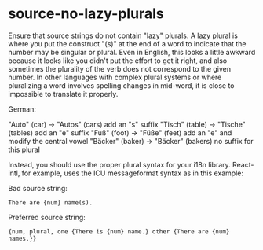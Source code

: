 # source-no-lazy-plurals

Ensure that source strings do not contain "lazy" plurals. A lazy plural
is where you put the construct "(s)" at the end of a word to indicate that
the number may be singular or plural. Even in English, this looks a little
awkward because it looks like you didn't put the effort to get it right,
and also sometimes the plurality of the verb does not correspond to the
given number. In other languages with complex plural systems or where
pluralizing a word involves spelling changes in mid-word, it is close to
impossible to translate it properly.

German:

"Auto" (car) -> "Autos" (cars)  add an "s" suffix
"Tisch" (table) -> "Tische" (tables)  add an "e" suffix
"Fuß" (foot) -> "Füße" (feet) add an "e" and modify the central vowel
"Bäcker" (baker) -> "Bäcker" (bakers)  no suffix for this plural

Instead, you should use the proper plural syntax for your i18n library.
React-intl, for example, uses the ICU messageformat syntax as in this
example:

Bad source string:

```
There are {num} name(s).
```

Preferred source string:

```
{num, plural, one {There is {num} name.} other {There are {num} names.}}
```